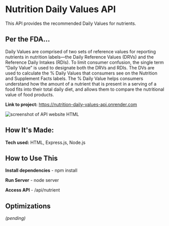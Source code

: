 # Nutrition Daily Values API
This API provides the recommended Daily Values for nutrients.

## Per the FDA...
Daily Values are comprised of two sets of reference values for reporting nutrients in nutrition labels—the Daily Reference Values (DRVs) and the Reference Daily Intakes (RDIs). To limit consumer confusion, the single term “Daily Value” is used to designate both the DRVs and RDIs. The DVs are used to calculate the % Daily Values that consumers see on the Nutrition and Supplement Facts labels. The % Daily Value helps consumers understand how the amount of a nutrient that is present in a serving of a food fits into their total daily diet, and allows them to compare the nutritional value of food products.

**Link to project:** https://nutrition-daily-values-api.onrender.com

![screenshot of API website HTML](https://user-images.githubusercontent.com/98281798/215303483-f5870fad-c72f-4da6-8fac-4dfda6d339b5.PNG)

## How It's Made:

**Tech used:** HTML, Express.js, Node.js

## How to Use This

**Install dependencies** - npm install

**Run Server** - node server

**Access API** - /api/nutrient


## Optimizations
*(pending)*
